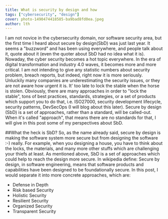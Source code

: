 ```yaml
---
title: What is security by design and how
tags: ["cybersecurity", "design"]
cover: photo-1490474418585-ba9bad8fd0ea.jpeg
author: lth
---
```


I am not novice in the cybersecurity domain, nor software security area, but the first time I heard about secure by design(SbD) was just last year. It seems a "buzzword" and has been using everywhere, and people talk about it, quote about it (even the quoter about SbD had no idea what it is). 
Nowaday, the cyber security becomes a hot topic everywhere. In the era of digital transformation and industry 4.0 waves, it becomes more and more critical. I am not intending to give any statistic numbers about security problem, breach reports, but indeed, right now it is more seriously. Unluckily many companies are underestimating the security issues, or they are not aware how urgent it is. It' too late to lock the stable when the horse is stolen.
Obviously, there are many approaches in order to "lock the stable", tons of best practices, standards, strategies, or a set of products which support you to do that, i.e. ISO27000, security development lifecycle, security patterns, DevSecOps (I will blog about this later). Secure by design (SbD) is a set of approaches, rather than a standard, will be called-out. When it's called "approach", that means there are no standards for that, I will give in this post some of my perspectives about SbD.

##What the heck is SbD?
So, as the name already said, secure by design is making the software system more secure but from designing the software :-) really. For example, when you designing a house, you have to think about the locks, the materials, and many more other stuffs which are challenging your thiefs at least. As mentioned above, SbD is a set of approaches which could help to reach the design more secure. In wikipedia define: Secure by design, in software engineering, means that software products and capabilities have been designed to be foundationally secure. In this post, I would separate it into more concrete approaches, which are:
- Defense in Depth
- Risk based Security 
- Holistic Security
- Resilient Security
- Organized Security
- Transparent Security

